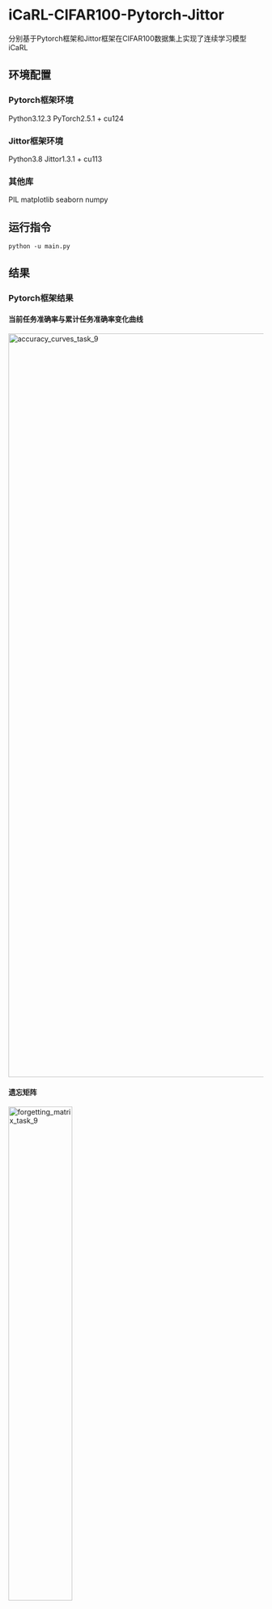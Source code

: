# iCaRL-CIFAR100-Pytorch-Jittor
分别基于Pytorch框架和Jittor框架在CIFAR100数据集上实现了连续学习模型iCaRL

## 环境配置
### Pytorch框架环境
Python3.12.3
PyTorch2.5.1 + cu124

### Jittor框架环境
Python3.8
Jittor1.3.1 + cu113

### 其他库
PIL
matplotlib
seaborn
numpy

## 运行指令

```shell
python -u main.py
```


## 结果
### Pytorch框架结果
#### 当前任务准确率与累计任务准确率变化曲线
<img width="4491" height="1468" alt="accuracy_curves_task_9" src="https://github.com/user-attachments/assets/d16392c5-6989-45a0-96c9-0e4dd6b5c083" />

#### 遗忘矩阵

<img style="width: 50%;" alt="forgetting_matrix_task_9" src="https://github.com/user-attachments/assets/a838dd39-64a9-4cc5-872c-ec310b77aa3c" />

### Jittor框架结果
#### 当前任务准确率与累计任务准确率变化曲线
<img width="3600" height="1200" alt="accuracy_curves_task_9" src="https://github.com/user-attachments/assets/69db025b-5656-43e8-aa81-8cbe09a5b98c" />

#### 遗忘矩阵

<img style="width: 50%;" alt="forgetting_matrix_task_9" src="https://github.com/user-attachments/assets/58580c33-bb04-4157-8ca9-afe6b3815abc" />

### Pytorch vs Jittor 对比结果

#### 任务准确率对比
<img width="4470" height="2966" alt="accuracy_comparison" src="https://github.com/user-attachments/assets/a1e80e97-9611-4156-9c36-95a3ba09d23e" />

#### 平均遗忘与总遗忘对比
<img width="4470" height="1466" alt="forgetting_comparison" src="https://github.com/user-attachments/assets/6244d6dc-5d13-42b4-af93-8f932384e1e6" />

#### Loss变化曲线对比
<img width="4468" height="2365" alt="loss_comparison" src="https://github.com/user-attachments/assets/a3026c4e-9069-4cec-abc1-6d7f7cf9bccb" />

#### ![252f75d25d808f199c55b8238a3a8df2](https://github.com/user-attachments/assets/2ac30ca8-233e-4f9f-a692-7e5a5ee2c66f)






